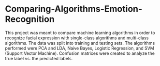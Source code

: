 # Comparing-Algorithms-Emotion-Recognition
This project was meant to compare machine learning algorithms in order to recognize facial expression with single-class algorithms and multi-class algorithms. 
The data was split into training and testing sets. 
The algorithms performed were PCA and LDA, Naive Bayes, Logistic Regression, and SVM (Support Vector Machine).
Confusion matrices were created to analyze the true label vs. the predicted labels.